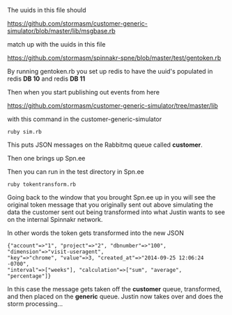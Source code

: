 The uuids in this file should

https://github.com/stormasm/customer-generic-simulator/blob/master/lib/msgbase.rb

match up with the uuids in this file

https://github.com/stormasm/spinnakr-spne/blob/master/test/gentoken.rb

By running gentoken.rb you set up redis to have the uuid's populated
in redis **DB 10** and redis **DB 11**

Then when you start publishing out events from here

https://github.com/stormasm/customer-generic-simulator/tree/master/lib

with this command in the customer-generic-simulator

```
ruby sim.rb
```

This puts JSON messages on the Rabbitmq queue called **customer**.

Then one brings up Spn.ee

Then you can run in the test directory in Spn.ee

```
ruby tokentransform.rb
```

Going back to the window that you brought Spn.ee up in you will see
the original token message that you originally sent out above simulating
the data the customer sent out being transformed into what Justin wants
to see on the internal Spinnakr network.

In other words the token gets transformed into the new JSON

```
{"account"=>"1", "project"=>"2", "dbnumber"=>"100", "dimension"=>"visit-useragent",
"key"=>"chrome", "value"=>3, "created_at"=>"2014-09-25 12:06:24 -0700",
"interval"=>["weeks"], "calculation"=>["sum", "average", "percentage"]}
```
In this case the message gets taken off the **customer** queue, transformed,
and then placed on the **generic** queue.  Justin now takes over and does
the storm processing...
